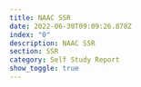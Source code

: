 ```yaml
---
title: NAAC SSR
date: 2022-06-30T09:09:26.878Z
index: "0"
description: NAAC SSR
section: SSR
category: Self Study Report
show_toggle: true
---
```


